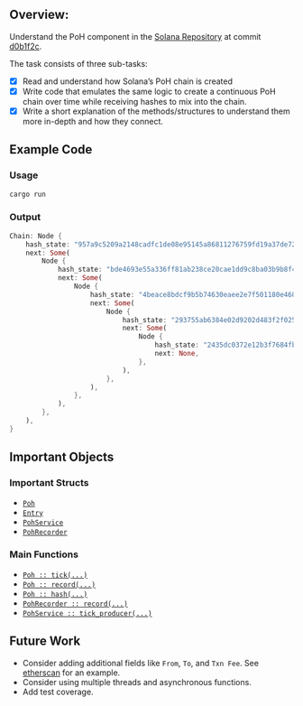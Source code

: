 ## Overview:

Understand the PoH component in the [Solana Repository](https://github.com/solana-labs/solana) at commit [d0b1f2c](https://github.com/solana-labs/solana/commit/d0b1f2c7c0ac90543ed6935f65b7cfc4673f74da).

The task consists of three sub-tasks:
- [x] Read and understand how Solana’s PoH chain is created
- [x] Write code that emulates the same logic to create a continuous PoH chain over time while
receiving hashes to mix into the chain.
- [x] Write a short explanation of the methods/structures to understand them more in-depth and how they connect. 

## Example Code

### Usage
```Rust
cargo run
```

### Output
```Rust
Chain: Node {
    hash_state: "957a9c5209a2148cadfc1de08e95145a86811276759fd19a37de72dcafb94118",
    next: Some(
        Node {
            hash_state: "bde4693e55a336ff81ab238ce20cae1dd9c8ba03b9b8f43963f5569bf3cf5229",
            next: Some(
                Node {
                    hash_state: "4beace8bdcf9b5b74630eaee2e7f501180e46025ca89b05e7e041fbe953d817a",
                    next: Some(
                        Node {
                            hash_state: "293755ab6384e02d9202d483f2f0250100d786e75fdab1b6f3925b2800ece3cb",
                            next: Some(
                                Node {
                                    hash_state: "2435dc0372e12b3f7684fb7093fbe6f6dee79dbff96cc28b1687839ef526e02f",
                                    next: None,
                                },
                            ),
                        },
                    ),
                },
            ),
        },
    ),
}
```

## Important Objects

### Important Structs
- [`Poh`](https://github.com/solana-labs/solana/blob/d0b1f2c7c0ac90543ed6935f65b7cfc4673f74da/entry/src/poh.rs#L10)
- [`Entry`](https://github.com/solana-labs/solana/blob/d0b1f2c7c0ac90543ed6935f65b7cfc4673f74da/entry/src/entry.rs#L135)
- [`PohService`](https://github.com/solana-labs/solana/blob/d0b1f2c7c0ac90543ed6935f65b7cfc4673f74da/poh/src/poh_service.rs#L20)
- [`PohRecorder`](https://github.com/solana-labs/solana/blob/d0b1f2c7c0ac90543ed6935f65b7cfc4673f74da/poh/src/poh_recorder.rs#L282)

### Main Functions
- [`Poh :: tick(...)`](https://github.com/solana-labs/solana/blob/d0b1f2c7c0ac90543ed6935f65b7cfc4673f74da/entry/src/poh.rs#L90)
- [`Poh :: record(...)`](https://github.com/solana-labs/solana/blob/d0b1f2c7c0ac90543ed6935f65b7cfc4673f74da/entry/src/poh.rs#L74)
- [`Poh :: hash(...)`](https://github.com/solana-labs/solana/blob/d0b1f2c7c0ac90543ed6935f65b7cfc4673f74da/entry/src/poh.rs#L61)
- [`PohRecorder :: record(...)`](https://github.com/solana-labs/solana/blob/d0b1f2c7c0ac90543ed6935f65b7cfc4673f74da/poh/src/poh_recorder.rs#L205)
- [`PohService :: tick_producer(...)`](https://github.com/solana-labs/solana/blob/d0b1f2c7c0ac90543ed6935f65b7cfc4673f74da/poh/src/poh_service.rs#L332)

## Future Work
- Consider adding additional fields like `From`, `To`, and `Txn Fee`. See [etherscan](https://etherscan.io/txs) for an example.
- Consider using multiple threads and asynchronous functions. 
- Add test coverage. 